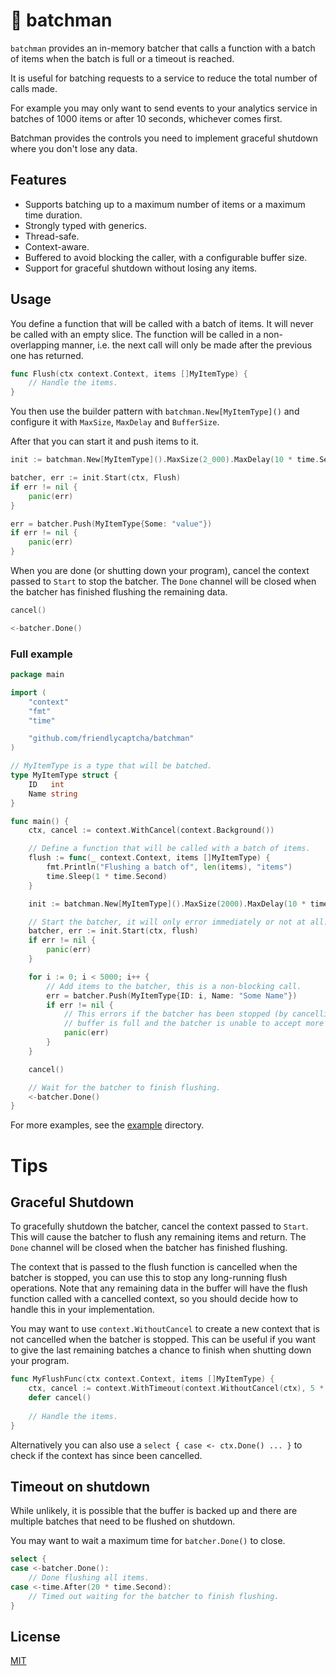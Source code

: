 # 🦇 batchman

`batchman` provides an in-memory batcher that calls a function with a batch of items when the batch is full or a timeout is reached.

It is useful for batching requests to a service to reduce the total number of calls made.

For example you may only want to send events to your analytics service in batches of 1000 items or after 10 seconds, whichever comes first.

Batchman provides the controls you need to implement graceful shutdown where you don't lose any data.

## Features

* Supports batching up to a maximum number of items or a maximum time duration.
* Strongly typed with generics.
* Thread-safe.
* Context-aware.
* Buffered to avoid blocking the caller, with a configurable buffer size.
* Support for graceful shutdown without losing any items.

## Usage

You define a function that will be called with a batch of items. It will never be called with an empty slice.
The function will be called in a non-overlapping manner, i.e. the next call will only be made after the previous one has returned.

```go
func Flush(ctx context.Context, items []MyItemType) {
	// Handle the items.
}
```

You then use the builder pattern with `batchman.New[MyItemType]()` and configure it with `MaxSize`, `MaxDelay` and `BufferSize`.

After that you can start it and push items to it.

```go
init := batchman.New[MyItemType]().MaxSize(2_000).MaxDelay(10 * time.Second)

batcher, err := init.Start(ctx, Flush)
if err != nil {
	panic(err)
}

err = batcher.Push(MyItemType{Some: "value"})
if err != nil {
	panic(err)
}
```

When you are done (or shutting down your program), cancel the context passed to `Start` to stop the batcher. The `Done` channel will be closed when the batcher has finished flushing the remaining data.

```go
cancel()

<-batcher.Done()
```


### Full example

```go
package main

import (
	"context"
	"fmt"
	"time"

	"github.com/friendlycaptcha/batchman"
)

// MyItemType is a type that will be batched.
type MyItemType struct {
	ID   int
	Name string
}

func main() {
	ctx, cancel := context.WithCancel(context.Background())

	// Define a function that will be called with a batch of items.
	flush := func(_ context.Context, items []MyItemType) {
		fmt.Println("Flushing a batch of", len(items), "items")
		time.Sleep(1 * time.Second)
	}

	init := batchman.New[MyItemType]().MaxSize(2000).MaxDelay(10 * time.Second)

	// Start the batcher, it will only error immediately or not at all. This is a non-blocking call.
	batcher, err := init.Start(ctx, flush)
	if err != nil {
		panic(err)
	}

	for i := 0; i < 5000; i++ {
		// Add items to the batcher, this is a non-blocking call.
		err = batcher.Push(MyItemType{ID: i, Name: "Some Name"})
		if err != nil {
			// This errors if the batcher has been stopped (by cancelling the context), or if the
			// buffer is full and the batcher is unable to accept more items.
			panic(err)
		}
	}

	cancel()

	// Wait for the batcher to finish flushing.
	<-batcher.Done()
}
```

For more examples, see the [example](example) directory.

# Tips

## Graceful Shutdown

To gracefully shutdown the batcher, cancel the context passed to `Start`. This will cause the batcher to flush any remaining items and return. The `Done` channel will be closed when the batcher has finished flushing.

The context that is passed to the flush function is cancelled when the batcher is stopped, you can use this to stop any long-running flush operations. Note that any remaining data in the buffer will have the flush function called with a cancelled context, so you should decide how to handle this in your implementation.

You may want to use `context.WithoutCancel` to create a new context that is not cancelled when the batcher is stopped. This can be useful if you want to give the last remaining batches a chance to finish when shutting down your program.

```go
func MyFlushFunc(ctx context.Context, items []MyItemType) {
    ctx, cancel := context.WithTimeout(context.WithoutCancel(ctx), 5 * time.Second)
    defer cancel()
    
    // Handle the items.
}
```

Alternatively you can also use a `select { case <- ctx.Done() ... }` to check if the context has since been cancelled.

## Timeout on shutdown

While unlikely, it is possible that the buffer is backed up and there are multiple batches that need to be flushed on shutdown.

You may want to wait a maximum time for `batcher.Done()` to close. 

```go
select {
case <-batcher.Done():
    // Done flushing all items.
case <-time.After(20 * time.Second):
    // Timed out waiting for the batcher to finish flushing.
}
```

## License

[MIT](LICENSE)
